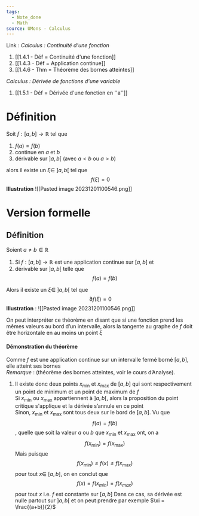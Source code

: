 ```yaml
---
tags:
  - Note_done
  - Math
source: UMons - Calculus
---
```


Link :
_Calculus : Continuité d'une fonction_
1. [[1.4.1 - Déf = Continuité d'une fonction]]
2. [[1.4.3 - Déf = Application continue]]
3. [[1.4.6 - Thm = Théorème des bornes atteintes]]

_Calculus : Dérivée de fonctions d'une variable_
1. [[1.5.1 - Déf = Dérivée d'une fonction en ''a'']]



# Définition
Soit $f : [a, b] \to \mathbb{R}$ tel que
1. $f(a) = f(b)$
2. continue en $a$ et $b$
3. dérivable sur $]a,b[$ (avec $a < b$ ou $a > b$)

alors il existe un $\xi \in\ ]a,b[$ tel que $$f(\xi) = 0$$
**Illustration** 
![[Pasted image 20231201100546.png]]


# Version formelle
## Définition 
Soient $a \neq b \in \mathbb{R}$ 
1. Si $f : [a,b] \to \mathbb{R}$ est une application continue sur $[a,b]$ et
2. dérivable sur $]a,b[$ telle que $$f(a) =f(b)$$

Alors il existe un $\xi \in\ ]a,b[$ tel que $$\partial f(\xi) = 0$$
**Illustration** :
![[Pasted image 20231201100546.png]]

On peut interpréter ce théorème en disant que si une fonction prend les mêmes valeurs au bord d’un intervalle, alors la tangente au graphe de $f$ doit être horizontale en au moins un point $ξ$

#### Démonstration du théorème
Comme $f$ est une application continue sur un intervalle fermé borné $[a,b]$, elle atteint ses bornes 
\
_Remarque_ : (théorème des bornes atteintes, voir le cours d’Analyse). 
1. Il existe donc deux points $x_{\min}$ et $x_{\max}$ de $[a,b]$ qui sont respectivement un point de minimum et un point de maximum de $f$
\
Si $x_{\min}$ ou $x_{\max}$ appartiennent à $]a,b[$, alors la proposition du point critique s'applique et la dérivée s’annule en ce point
\
Sinon, $x_{\min}$ et $x_{\max}$ sont tous deux sur le bord de $[a,b]$. Vu que $$f(a) = f(b)$$, quelle que soit la valeur $a$ ou $b$ que $x_{\min}$ et $x_{\max}$ ont, on a $$f(x_{\min}) = f(x_{\max})$$Mais puisque $$f(x_{\min})\le f(x) \le f(x_{\max})$$ pour tout $x \in\ [a,b]$, on en conclut que $$f(x) = f(x_{min}) = f(x_{max})$$ pour tout $x$ i.e. $f$ est constante sur $[a,b]$ 
Dans ce cas, sa dérivée est nulle partout sur $]a,b[$ et on peut prendre par exemple $\xi = \frac{(a+b)}{2}$
